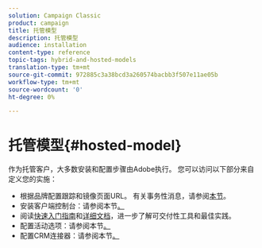 ```yaml
---
solution: Campaign Classic
product: campaign
title: 托管模型
description: 托管模型
audience: installation
content-type: reference
topic-tags: hybrid-and-hosted-models
translation-type: tm+mt
source-git-commit: 972885c3a38bcd3a260574bacbb3f507e11ae05b
workflow-type: tm+mt
source-wordcount: '0'
ht-degree: 0%

---
```



# 托管模型{#hosted-model}

作为托管客户，大多数安装和配置步骤由Adobe执行。 您可以访问以下部分来自定义您的实施：

* 根据品牌配置跟踪和镜像页面URL。 有关事务性消息，请参阅[本节](../../message-center/using/configuring-multibranding.md)。
* 安装客户端控制台：请参阅本节[。](../../installation/using/installing-the-client-console.md)
* 阅读[快速入门指南](../../delivery/using/deliverability-key-points.md)和[详细文档](../../delivery/using/about-deliverability.md)，进一步了解可交付性工具和最佳实践。
* 配置活动选项：请参阅本节[。](../../installation/using/configuring-campaign-options.md)
* 配置CRM连接器：请参阅本节[。](../../platform/using/crm-connectors.md)

